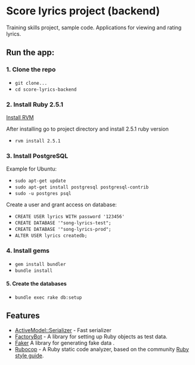 #  Score lyrics project (backend)

Training skills project, sample code.
Applications for viewing and rating lyrics.

## Run the app:

### 1. Clone the repo

- ```git clone...```
- ```cd score-lyrics-backend```

### 2. Install Ruby 2.5.1

[Install RVM](https://rvm.io/rvm/install)

After installing go to project directory and install 2.5.1 ruby version
- ```rvm install 2.5.1```

### 3. Install PostgreSQL

Example for Ubuntu:
- ```sudo apt-get update```
- ```sudo apt-get install postgresql postgresql-contrib```
- ```sudo -u postgres psql```

Create a user and grant access on database:
- ```CREATE USER lyrics WITH password '123456'```
- ```CREATE DATABASE '"song-lyrics-test";```
- ```CREATE DATABASE '"song-lyrics-prod";```
- ```ALTER USER lyrics createdb;```

### 4. Install gems

- ```gem install bundler```
- ```bundle install```

#### 5. Create the databases

- ```bundle exec rake db:setup```

## Features

* [ActiveModel::Serializer](https://github.com/rails-api/active_model_serializers) - Fast serializer
* [FactoryBot](https://github.com/thoughtbot/factory_bot) - A library for setting up Ruby objects as test data.
* [Faker](https://github.com/stympy/faker) A library for generating fake data .
* [Rubocop](http://rubocop.readthedocs.io) - A Ruby static code analyzer, based on the community [Ruby style guide](https://github.com/bbatsov/ruby-style-guide).
